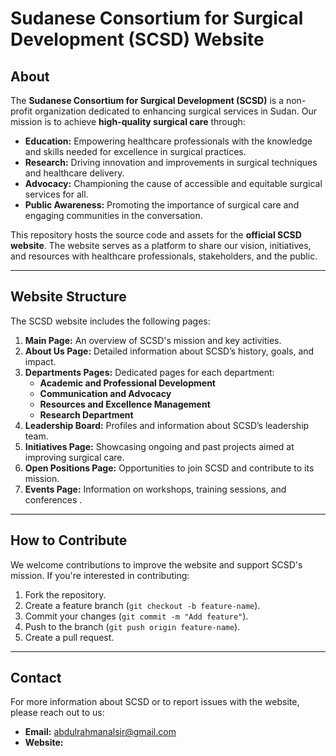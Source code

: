 # Sudanese Consortium for Surgical Development (SCSD) Website

## About
The **Sudanese Consortium for Surgical Development (SCSD)** is a non-profit
organization dedicated to enhancing surgical services in Sudan. Our mission is
to achieve **high-quality surgical care** through:
- **Education:** Empowering healthcare professionals with the knowledge and
skills needed for excellence in surgical practices.
- **Research:** Driving innovation and improvements in surgical techniques and
healthcare delivery.
- **Advocacy:** Championing the cause of accessible and equitable surgical
services for all.
- **Public Awareness:** Promoting the importance of surgical care and engaging
communities in the conversation.

This repository hosts the source code and assets for the
**official SCSD website**.
The website serves as a platform to share our vision, initiatives, and
resources with healthcare professionals, stakeholders, and the public.

---

## Website Structure
The SCSD website includes the following pages:
1. **Main Page:** An overview of SCSD's mission and key activities.
2. **About Us Page:** Detailed information about SCSD’s history, goals, and
impact.
3. **Departments Pages:** Dedicated pages for each department:
   - **Academic and Professional Development**
   - **Communication and Advocacy**
   - **Resources and Excellence Management**
   - **Research Department**
4. **Leadership Board:** Profiles and information about SCSD’s leadership team.
5. **Initiatives Page:** Showcasing ongoing and past projects aimed at improving
surgical care.
6. **Open Positions Page:** Opportunities to join SCSD and contribute to its
mission.
7. **Events Page:** Information on workshops, training sessions, and conferences
.

---

## How to Contribute
We welcome contributions to improve the website and support SCSD's mission.
If you're interested in contributing:
1. Fork the repository.
2. Create a feature branch (`git checkout -b feature-name`).
3. Commit your changes (`git commit -m "Add feature"`).
4. Push to the branch (`git push origin feature-name`).
5. Create a pull request.

---

## Contact
For more information about SCSD or to report issues with the website, please reach out to us:
- **Email:** abdulrahmanalsir@gmail.com
- **Website:**
